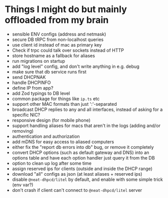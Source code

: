 # Things I might do but mainly offloaded from my brain

- sensible ENV configs (address and netmask)
- secure DB tRPC from non-localhost queries
- use client id instead of mac as primary key
- Check if trpc could talk over sockets instead of HTTP
- store hostname as a fallback for aliases
- run migrations on startup
- add "log level" config, and don't write anything in e.g. debug
- make sure that db service runs first
- send DHCPNAK
- handle DHCPINFO
- define IP from app?
- add Zod typings to DB level
- common package for things like `ip.ts` etc
- support other MAC formats than just ':'-separated
- broadcast DHCP replies to any and all interfaces, instead of asking for a specific NIC?
- responsive design (for mobile phone)
- support handling aliases for macs that aren't in the logs (adding and/or removing)
- authentication and authorization
- add mDNS for easy access to aliased computers
- either fix the "report db errors into db" bug, or remove it completely
- convert DHCP options (such as default gateway and DNS) into an options table and have each option handler just query it from the DB
- option to clean up log after some time
- assign reserved ips for clients (outside and inside the DHCP range)
- download "all" configs as json (at least aliases + reserved ips)
- disable `@neat-dhpcd/litel` by default, and enable with some simple trick (env var?)
- don't crash if client can't connect to `@neat-dhpcd/litel` server
